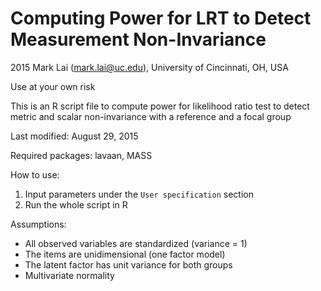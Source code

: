# Computing Power for LRT to Detect Measurement Non-Invariance 
2015 Mark Lai (mark.lai@uc.edu), University of Cincinnati, OH, USA

Use at your own risk

This is an R script file to compute power for likelihood ratio test to detect 
metric and scalar non-invariance with a reference and a focal group

Last modified: August 29, 2015

Required packages: lavaan, MASS

How to use:

1. Input parameters under the `User specification` section
2. Run the whole script in R

Assumptions:

+ All observed variables are standardized (variance = 1)
+ The items are unidimensional (one factor model)
+ The latent factor has unit variance for both groups
+ Multivariate normality
